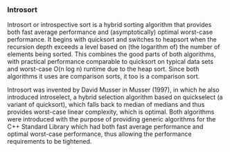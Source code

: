### Introsort
Introsort or introspective sort is a hybrid sorting algorithm that provides both fast average performance and (asymptotically) optimal worst-case performance. It begins with quicksort and switches to heapsort when the recursion depth exceeds a level based on (the logarithm of) the number of elements being sorted. This combines the good parts of both algorithms, with practical performance comparable to quicksort on typical data sets and worst-case O(n log n) runtime due to the heap sort. Since both algorithms it uses are comparison sorts, it too is a comparison sort.

Introsort was invented by David Musser in Musser (1997), in which he also introduced introselect, a hybrid selection algorithm based on quickselect (a variant of quicksort), which falls back to median of medians and thus provides worst-case linear complexity, which is optimal. Both algorithms were introduced with the purpose of providing generic algorithms for the C++ Standard Library which had both fast average performance and optimal worst-case performance, thus allowing the performance requirements to be tightened.